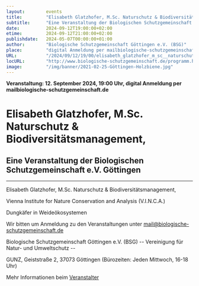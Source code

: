 ```yaml
---
layout:        events
title:         "Elisabeth Glatzhofer, M.Sc. Naturschutz & Biodiversitätsmanagement,"
subtitle:      "Eine Veranstaltung der Biologischen Schutzgemeinschaft e.V. Göttingen"
date:          2024-09-12T19:00:00+02:00
etime:         2024-09-12T21:00:00+02:00
publishdate:   2024-05-07T00:00:00+01:00
author:        "Biologische Schutzgemeinschaft Göttingen e.V. (BSG)"
place:         "digital Anmeldung per mailbiologische-schutzgemeinschaft.de"
URL:           "/2024/09/12/19/00/elisabeth_glatzhofer_m_sc__naturschutz__biodiversitaetsmanagement"
locURL:        "http://www.biologische-schutzgemeinschaft.de/programm.html"
image:         "/img/banner/2021-02-25-Göttingen-Holzbiene.jpg"
---
```


**Veranstaltung: 12. September 2024, 19:00 Uhr, digital Anmeldung per mailbiologische-schutzgemeinschaft.de**

Elisabeth Glatzhofer, M.Sc. Naturschutz & Biodiversitätsmanagement,
===========

Eine Veranstaltung der Biologischen Schutzgemeinschaft e.V. Göttingen
-----------

-------------

Elisabeth Glatzhofer, M.Sc. Naturschutz & Biodiversitätsmanagement,

Vienna Institute for Nature Conservation and Analysis (V.I.N.C.A.)

Dungkäfer in Weideökosystemen


Wir bitten um Anmeldung zu den Veranstaltungen unter mail@biologische-schutzgemeinschaft.de

Biologische Schutzgemeinschaft Göttingen e.V. (BSG)
-- Vereinigung für Natur- und Umweltschutz --

GUNZ, Geiststraße 2, 37073 Göttingen (Bürozeiten: Jeden Mittwoch, 16-18 Uhr)


Mehr Informationen beim [Veranstalter](http://www.biologische-schutzgemeinschaft.de/programm.html)
